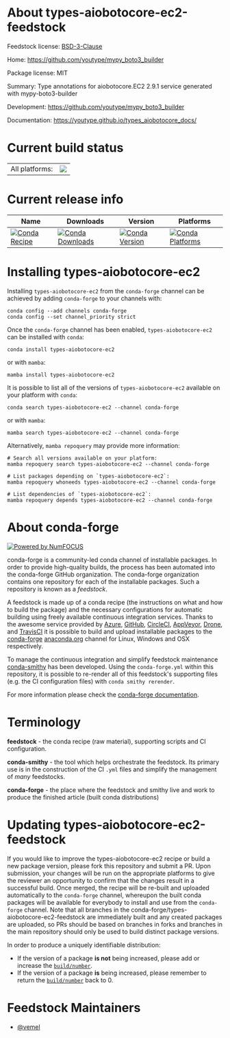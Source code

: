 About types-aiobotocore-ec2-feedstock
=====================================

Feedstock license: [BSD-3-Clause](https://github.com/conda-forge/types-aiobotocore-ec2-feedstock/blob/main/LICENSE.txt)

Home: https://github.com/youtype/mypy_boto3_builder

Package license: MIT

Summary: Type annotations for aiobotocore.EC2 2.9.1 service generated with mypy-boto3-builder

Development: https://github.com/youtype/mypy_boto3_builder

Documentation: https://youtype.github.io/types_aiobotocore_docs/

Current build status
====================


<table><tr><td>All platforms:</td>
    <td>
      <a href="https://dev.azure.com/conda-forge/feedstock-builds/_build/latest?definitionId=16775&branchName=main">
        <img src="https://dev.azure.com/conda-forge/feedstock-builds/_apis/build/status/types-aiobotocore-ec2-feedstock?branchName=main">
      </a>
    </td>
  </tr>
</table>

Current release info
====================

| Name | Downloads | Version | Platforms |
| --- | --- | --- | --- |
| [![Conda Recipe](https://img.shields.io/badge/recipe-types--aiobotocore--ec2-green.svg)](https://anaconda.org/conda-forge/types-aiobotocore-ec2) | [![Conda Downloads](https://img.shields.io/conda/dn/conda-forge/types-aiobotocore-ec2.svg)](https://anaconda.org/conda-forge/types-aiobotocore-ec2) | [![Conda Version](https://img.shields.io/conda/vn/conda-forge/types-aiobotocore-ec2.svg)](https://anaconda.org/conda-forge/types-aiobotocore-ec2) | [![Conda Platforms](https://img.shields.io/conda/pn/conda-forge/types-aiobotocore-ec2.svg)](https://anaconda.org/conda-forge/types-aiobotocore-ec2) |

Installing types-aiobotocore-ec2
================================

Installing `types-aiobotocore-ec2` from the `conda-forge` channel can be achieved by adding `conda-forge` to your channels with:

```
conda config --add channels conda-forge
conda config --set channel_priority strict
```

Once the `conda-forge` channel has been enabled, `types-aiobotocore-ec2` can be installed with `conda`:

```
conda install types-aiobotocore-ec2
```

or with `mamba`:

```
mamba install types-aiobotocore-ec2
```

It is possible to list all of the versions of `types-aiobotocore-ec2` available on your platform with `conda`:

```
conda search types-aiobotocore-ec2 --channel conda-forge
```

or with `mamba`:

```
mamba search types-aiobotocore-ec2 --channel conda-forge
```

Alternatively, `mamba repoquery` may provide more information:

```
# Search all versions available on your platform:
mamba repoquery search types-aiobotocore-ec2 --channel conda-forge

# List packages depending on `types-aiobotocore-ec2`:
mamba repoquery whoneeds types-aiobotocore-ec2 --channel conda-forge

# List dependencies of `types-aiobotocore-ec2`:
mamba repoquery depends types-aiobotocore-ec2 --channel conda-forge
```


About conda-forge
=================

[![Powered by
NumFOCUS](https://img.shields.io/badge/powered%20by-NumFOCUS-orange.svg?style=flat&colorA=E1523D&colorB=007D8A)](https://numfocus.org)

conda-forge is a community-led conda channel of installable packages.
In order to provide high-quality builds, the process has been automated into the
conda-forge GitHub organization. The conda-forge organization contains one repository
for each of the installable packages. Such a repository is known as a *feedstock*.

A feedstock is made up of a conda recipe (the instructions on what and how to build
the package) and the necessary configurations for automatic building using freely
available continuous integration services. Thanks to the awesome service provided by
[Azure](https://azure.microsoft.com/en-us/services/devops/), [GitHub](https://github.com/),
[CircleCI](https://circleci.com/), [AppVeyor](https://www.appveyor.com/),
[Drone](https://cloud.drone.io/welcome), and [TravisCI](https://travis-ci.com/)
it is possible to build and upload installable packages to the
[conda-forge](https://anaconda.org/conda-forge) [anaconda.org](https://anaconda.org/)
channel for Linux, Windows and OSX respectively.

To manage the continuous integration and simplify feedstock maintenance
[conda-smithy](https://github.com/conda-forge/conda-smithy) has been developed.
Using the ``conda-forge.yml`` within this repository, it is possible to re-render all of
this feedstock's supporting files (e.g. the CI configuration files) with ``conda smithy rerender``.

For more information please check the [conda-forge documentation](https://conda-forge.org/docs/).

Terminology
===========

**feedstock** - the conda recipe (raw material), supporting scripts and CI configuration.

**conda-smithy** - the tool which helps orchestrate the feedstock.
                   Its primary use is in the construction of the CI ``.yml`` files
                   and simplify the management of *many* feedstocks.

**conda-forge** - the place where the feedstock and smithy live and work to
                  produce the finished article (built conda distributions)


Updating types-aiobotocore-ec2-feedstock
========================================

If you would like to improve the types-aiobotocore-ec2 recipe or build a new
package version, please fork this repository and submit a PR. Upon submission,
your changes will be run on the appropriate platforms to give the reviewer an
opportunity to confirm that the changes result in a successful build. Once
merged, the recipe will be re-built and uploaded automatically to the
`conda-forge` channel, whereupon the built conda packages will be available for
everybody to install and use from the `conda-forge` channel.
Note that all branches in the conda-forge/types-aiobotocore-ec2-feedstock are
immediately built and any created packages are uploaded, so PRs should be based
on branches in forks and branches in the main repository should only be used to
build distinct package versions.

In order to produce a uniquely identifiable distribution:
 * If the version of a package **is not** being increased, please add or increase
   the [``build/number``](https://docs.conda.io/projects/conda-build/en/latest/resources/define-metadata.html#build-number-and-string).
 * If the version of a package **is** being increased, please remember to return
   the [``build/number``](https://docs.conda.io/projects/conda-build/en/latest/resources/define-metadata.html#build-number-and-string)
   back to 0.

Feedstock Maintainers
=====================

* [@vemel](https://github.com/vemel/)


